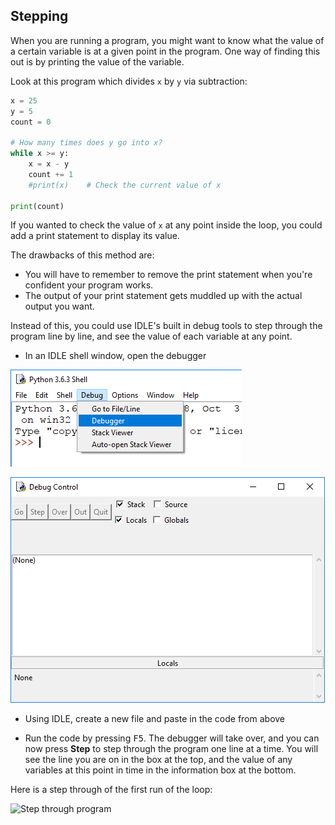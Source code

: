 ## Stepping

When you are running a program, you might want to know what the value of a certain variable is at a given point in the program. One way of finding this out is by printing the value of the variable.

Look at this program which divides `x` by `y` via subtraction:

```python
x = 25
y = 5
count = 0

# How many times does y go into x?
while x >= y:
    x = x - y
    count += 1
    #print(x)    # Check the current value of x

print(count)
```

If you wanted to check the value of `x` at any point inside the loop, you could add a print statement to display its value.

The drawbacks of this method are:
- You will have to remember to remove the print statement when you're confident your program works.
- The output of your print statement gets muddled up with the actual output you want.

Instead of this, you could use IDLE's built in debug tools to step through the program line by line, and see the value of each variable at any point.

+ In an IDLE shell window, open the debugger

![Open debugger](images/open-debugger.png)

![Debugger](images/debugger.png)

+ Using IDLE, create a new file and paste in the code from above

+ Run the code by pressing <kbd>F5</kbd>. The debugger will take over, and you can now press **Step** to step through the program one line at a time. You will see the line you are on in the box at the top, and the value of any variables at this point in time in the information box at the bottom.

Here is a step through of the first run of the loop:

![Step through program](images/step-through-program.png)
